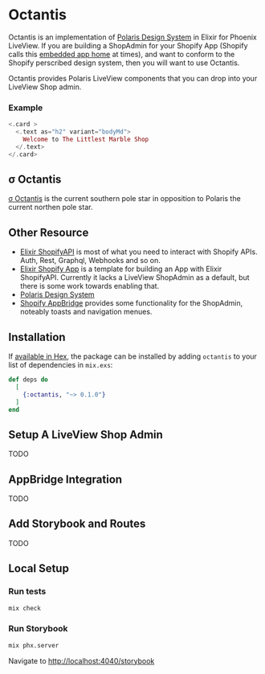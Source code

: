 # Octantis

Octantis is an implementation of [Polaris Design System](https://shopify.dev/docs/api/app-home/polaris-web-components) in Elixir for Phoenix LiveView. If you are building a ShopAdmin for your Shopify App (Shopify calls this [embedded app home](https://shopify.dev/docs/apps/build/admin) at times), and want to conform to the Shopify perscribed design system, then you will want to use Octantis.

Octantis provides Polaris LiveView components that you can drop into your LiveView Shop admin.

### Example

```elixir
<.card >
  <.text as="h2" variant="bodyMd">
    Welcome to The Littlest Marble Shop
  </.text>
</.card>
```

## σ Octantis

[σ Octantis](https://en.wikipedia.org/wiki/Sigma_Octantis) is the current southern pole star in opposition to Polaris the current northen pole star.

## Other Resource

- [Elixir ShopifyAPI](https://github.com/orbit-apps/elixir-shopifyapi) is most of what you need to interact with Shopify APIs. Auth, Rest, Graphql, Webhooks and so on.
- [Elixir Shopify App](https://github.com/ExShopify/elixir-shopify-app) is a template for building an App with Elixir ShopifyAPI. Currently it lacks a LiveView ShopAdmin as a default, but there is some work towards enabling that.
- [Polaris Design System](https://polaris.shopify.com/)
- [Shopify AppBridge](https://shopify.dev/docs/api/app-bridge) provides some functionality for the ShopAdmin, noteably toasts and navigation menues.

## Installation

If [available in Hex](https://hex.pm/docs/publish), the package can be installed
by adding `octantis` to your list of dependencies in `mix.exs`:

```elixir
def deps do
  [
    {:octantis, "~> 0.1.0"}
  ]
end
```

## Setup A LiveView Shop Admin

TODO

## AppBridge Integration

TODO

## Add Storybook and Routes

TODO

## Local Setup

### Run tests

```bash
mix check
```

### Run Storybook

```bash
mix phx.server
```

Navigate to [http://localhost:4040/storybook](http://localhost:4040/storybook)

